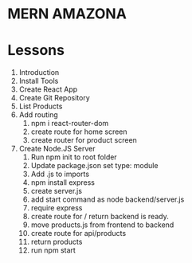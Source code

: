 # MERN AMAZONA

# Lessons

1. Introduction
2. Install Tools
3. Create React App
4. Create Git Repository
5. List Products
6. Add routing
   1. npm i react-router-dom
   2. create route for home screen
   3. create router for product screen
7. Create Node.JS Server
   1. Run npm init to root folder
   2. Update package.json set type: module
   3. Add .js to imports
   4. npm install express
   5. create server.js
   6. add start command as node backend/server.js
   7. require express
   8. create route for / return backend is ready.
   9. move products.js from frontend to backend
   10. create route for api/products
   11. return products
   12. run npm start
